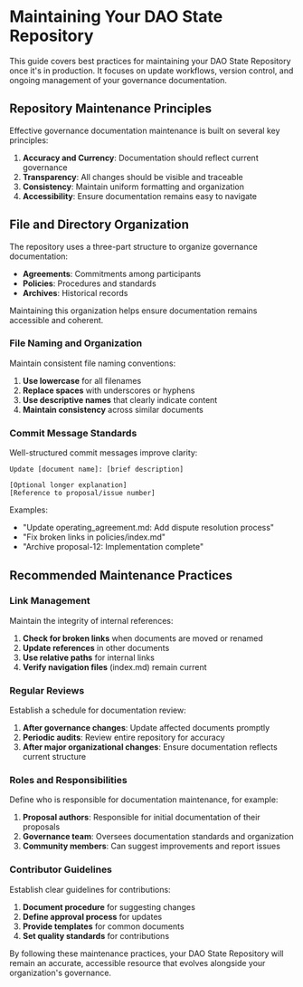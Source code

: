 # Maintaining Your DAO State Repository

This guide covers best practices for maintaining your DAO State Repository once it's in production. It focuses on update workflows, version control, and ongoing management of your governance documentation.

## Repository Maintenance Principles

Effective governance documentation maintenance is built on several key principles:

1. **Accuracy and Currency**: Documentation should reflect current governance
2. **Transparency**: All changes should be visible and traceable
3. **Consistency**: Maintain uniform formatting and organization
4. **Accessibility**: Ensure documentation remains easy to navigate

## File and Directory Organization

The repository uses a three-part structure to organize governance documentation:

- **Agreements**: Commitments among participants
- **Policies**: Procedures and standards
- **Archives**: Historical records

Maintaining this organization helps ensure documentation remains accessible and coherent.

### File Naming and Organization

Maintain consistent file naming conventions:

1. **Use lowercase** for all filenames
2. **Replace spaces** with underscores or hyphens
3. **Use descriptive names** that clearly indicate content
4. **Maintain consistency** across similar documents

### Commit Message Standards

Well-structured commit messages improve clarity:

```
Update [document name]: [brief description]

[Optional longer explanation]
[Reference to proposal/issue number]
```

Examples:
- "Update operating_agreement.md: Add dispute resolution process"
- "Fix broken links in policies/index.md"
- "Archive proposal-12: Implementation complete"

## Recommended Maintenance Practices

### Link Management

Maintain the integrity of internal references:

1. **Check for broken links** when documents are moved or renamed
2. **Update references** in other documents
3. **Use relative paths** for internal links
4. **Verify navigation files** (index.md) remain current

### Regular Reviews

Establish a schedule for documentation review:

1. **After governance changes**: Update affected documents promptly
2. **Periodic audits**: Review entire repository for accuracy
3. **After major organizational changes**: Ensure documentation reflects current structure

### Roles and Responsibilities

Define who is responsible for documentation maintenance, for example:

1. **Proposal authors**: Responsible for initial documentation of their proposals
2. **Governance team**: Oversees documentation standards and organization
3. **Community members**: Can suggest improvements and report issues

### Contributor Guidelines

Establish clear guidelines for contributions:

1. **Document procedure** for suggesting changes
2. **Define approval process** for updates
3. **Provide templates** for common documents
4. **Set quality standards** for contributions

By following these maintenance practices, your DAO State Repository will remain an accurate, accessible resource that evolves alongside your organization's governance.